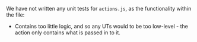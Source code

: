 We have not written any unit tests for `actions.js`, as the functionality within the file:

- Contains too little logic, and so any UTs would to be too low-level - the action only contains what is passed in to it.